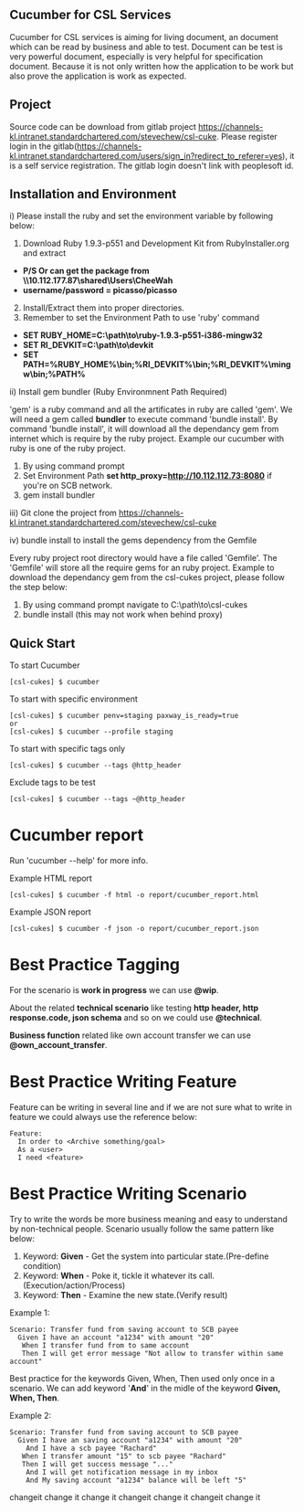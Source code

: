 ## Cucumber for CSL Services

Cucumber for CSL services is aiming for living document, an document which can be read by business and able to test. Document can be test is very powerful document, especially is very helpful for specification document. Because it is not only written how the application to be work but also prove the application is work as expected. 

## Project
Source code can be download from gitlab project https://channels-kl.intranet.standardchartered.com/stevechew/csl-cuke. Please register login in the gitlab(https://channels-kl.intranet.standardchartered.com/users/sign_in?redirect_to_referer=yes), it is a self service registration. The gitlab login doesn't link with peoplesoft id.

## Installation and Environment
i) Please install the ruby and set the environment variable by following below:

1. Download Ruby 1.9.3-p551 and Development Kit from RubyInstaller.org and extract 
* **P/S Or can get the package from \\\10.112.177.87\shared\Users\CheeWah**
* **username/password = picasso/picasso**
2. Install/Extract them into proper directories.
3. Remember to set the Environment Path to use 'ruby' command
* **SET RUBY_HOME=C:\path\to\ruby-1.9.3-p551-i386-mingw32**
* **SET RI_DEVKIT=C:\path\to\devkit**
* **SET PATH=%RUBY_HOME%\bin;%RI_DEVKIT%\bin;%RI_DEVKIT%\mingw\bin;%PATH%**

ii) Install gem bundler (Ruby Environmnent Path Required)

'gem' is a ruby command and all the artificates in ruby are called 'gem'. We will need a gem called **bundler** to execute command 'bundle install'. By command 'bundle install', it will download all the dependancy gem from internet which is require by the ruby project. Example our cucumber with ruby is one of the ruby project.
1. By using command prompt
2. Set Environment Path **set http_proxy=http://10.112.112.73:8080** if you're on SCB network.
3. gem install bundler

iii) Git clone the project from https://channels-kl.intranet.standardchartered.com/stevechew/csl-cuke

iv) bundle install to install the gems dependency from the Gemfile

Every ruby project root directory would have a file called 'Gemfile'. The 'Gemfile' will store all the require gems for an ruby project. Example to download the dependancy gem from the csl-cukes project, please follow the step below:

1. By using command prompt navigate to C:\path\to\csl-cukes
2. bundle install (this may not work when behind proxy)

## Quick Start

To start Cucumber
```
[csl-cukes] $ cucumber
```
To start with specific environment
```
[csl-cukes] $ cucumber penv=staging paxway_is_ready=true
or
[csl-cukes] $ cucumber --profile staging
```
To start with specific tags only
```
[csl-cukes] $ cucumber --tags @http_header
```
Exclude tags to be test
```
[csl-cukes] $ cucumber --tags ~@http_header
```

# Cucumber report
Run 'cucumber --help' for more info.

Example HTML report
```
[csl-cukes] $ cucumber -f html -o report/cucumber_report.html
```

Example JSON report
```
[csl-cukes] $ cucumber -f json -o report/cucumber_report.json
```

# Best Practice Tagging
For the scenario is **work in progress** we can use **@wip**. 

About the related **technical scenario** like testing **http header, http response.code, json schema** and so on we could use **@technical**. 

**Business function** related like own account transfer we can use **@own_account_transfer**.

# Best Practice Writing Feature
Feature can be writing in several line and if we are not sure what to write in feature we could always use the reference below:
```
Feature:
  In order to <Archive something/goal>
  As a <user>
  I need <feature>
```
# Best Practice Writing Scenario
Try to write the words be more business meaning and easy to understand by non-technical people. Scenario usually follow the same pattern like below:

1. Keyword: **Given** - Get the system into particular state.(Pre-define condition)
2. Keyword: **When** - Poke it, tickle it whatever its call.(Execution/action/Process)
3. Keyword: **Then** - Examine the new state.(Verify result)

Example 1:
```
Scenario: Transfer fund from saving account to SCB payee
  Given I have an account "a1234" with amount "20"
   When I transfer fund from to same account
   Then I will get error message "Not allow to transfer within same account"
```

Best practice for the keywords Given, When, Then used only once in a scenario. We can add keyword '**And**' in the midle of the keyword **Given, When, Then**.

Example 2:
```
Scenario: Transfer fund from saving account to SCB payee
  Given I have an saving account "a1234" with amount "20"
    And I have a scb payee "Rachard"
   When I transfer amount "15" to scb payee "Rachard"
   Then I will get success message "..."
    And I will get notification message in my inbox 
    And My saving account "a1234" balance will be left "5"
```

changeit
change it
change it
changeit
change it
changeit
change it